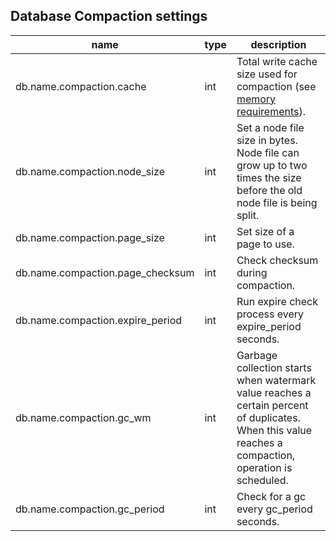
Database Compaction settings
----------------------------

| name | type | description  |
|---|---|---|
| db.name.compaction.cache | int | Total write cache size used for compaction (see [memory requirements](../admin/memory_requirements.md)). |
| db.name.compaction.node\_size | int | Set a node file size in bytes. Node file can grow up to two times the size before the old node file is being split. |
| db.name.compaction.page\_size | int | Set size of a page to use. |
| db.name.compaction.page\_checksum | int | Check checksum during compaction. |
| db.name.compaction.expire\_period | int | Run expire check process every expire\_period seconds. |
| db.name.compaction.gc\_wm | int | Garbage collection starts when watermark value reaches a certain percent of duplicates. When this value reaches a compaction, operation is scheduled. |
| db.name.compaction.gc\_period | int | Check for a gc every gc\_period seconds. |

